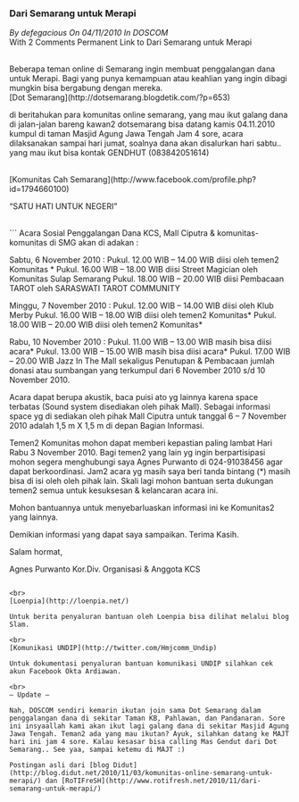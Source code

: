 ### **Dari Semarang untuk Merapi**
_By defegacious On 04/11/2010 In DOSCOM_
<br>
With 2 Comments Permanent Link to Dari Semarang untuk Merapi

<br>
Beberapa teman online di Semarang ingin membuat penggalangan dana untuk Merapi. Bagi yang punya kemampuan atau keahlian yang ingin dibagi  mungkin bisa bergabung dengan mereka.

<br>
[Dot Semarang](http://dotsemarang.blogdetik.com/?p=653)

di beritahukan para komunitas online semarang, yang mau ikut galang dana di jalan-jalan bareng kawan2 dotsemarang bisa datang kamis 04.11.2010  kumpul di taman Masjid Agung Jawa Tengah  Jam 4 sore, acara dilaksanakan sampai hari jumat, soalnya dana akan disalurkan hari sabtu.. yang mau ikut bisa kontak  GENDHUT (083842051614)

<br>
[Komunitas Cah Semarang](http://www.facebook.com/profile.php?id=1794660100)

“SATU HATI UNTUK NEGERI”

<br>
```
Acara Sosial Penggalangan Dana KCS, Mall Ciputra &  komunitas-komunitas di SMG  akan di adakan :

Sabtu, 6 November 2010 :
Pukul. 12.00 WIB – 14.00 WIB diisi oleh temen2 Komunitas *
Pukul. 16.00 WIB – 18.00 WIB diisi Street Magician oleh Komunitas Sulap Semarang
Pukul. 18.00 WIB – 20.00 WIB diisi Pembacaan TAROT oleh SARASWATI TAROT COMMUNITY

Minggu, 7 November 2010 :
Pukul. 12.00 WIB – 14.00 WIB diisi oleh Klub Merby
Pukul. 16.00 WIB – 18.00 WIB diisi oleh temen2 Komunitas*
Pukul. 18.00 WIB – 20.00 WIB diisi oleh temen2 Komunitas*

Rabu, 10 November 2010 :
Pukul. 11.00 WIB – 13.00 WIB masih bisa diisi acara*
Pukul. 13.00 WIB – 15.00 WIB masih bisa diisi acara*
Pukul. 17.00 WIB – 20.00 WIB Jazz In The Mall sekaligus Penutupan & Pembacaan jumlah donasi atau sumbangan yang terkumpul dari 6 November 2010 s/d 10 November 2010.

Acara dapat berupa akustik, baca puisi ato yg lainnya karena space terbatas (Sound system disediakan oleh pihak Mall). Sebagai informasi space yg di sediakan oleh pihak Mall Ciputra untuk tanggal 6 – 7 November 2010 adalah 1,5 m X 1,5 m di depan Bagian Informasi.

Temen2 Komunitas mohon dapat memberi kepastian paling lambat Hari Rabu 3 November 2010. Bagi temen2 yang lain yg ingin berpartisipasi mohon segera menghubungi saya Agnes Purwanto di 024-91038456 agar dapat berkoordinasi. Jam2 acara yg masih saya beri tanda bintang (*) masih bisa di isi oleh oleh pihak lain. Skali lagi mohon bantuan serta dukungan temen2 semua untuk kesuksesan & kelancaran acara ini.

Mohon bantuannya untuk menyebarluaskan informasi ini ke Komunitas2 yang lainnya.

Demikian informasi yang dapat saya sampaikan. Terima Kasih.

Salam hormat,

Agnes Purwanto
Kor.Div. Organisasi & Anggota KCS
```

<br>
[Loenpia](http://loenpia.net/)

Untuk berita penyaluran bantuan oleh Loenpia bisa dilihat melalui blog Slam.

<br>
[Komunikasi UNDIP](http://twitter.com/Hmjcomm_Undip)

Untuk dokumentasi penyaluran bantuan komunikasi UNDIP silahkan cek akun Facebook Okta Ardiawan.

<br>
– Update –

Nah, DOSCOM sendiri kemarin ikutan join sama Dot Semarang dalam penggalangan dana di sekitar Taman KB, Pahlawan, dan Pandanaran. Sore ini insyaallah kami akan ikut lagi galang dana di sekitar Masjid Agung Jawa Tengah. Teman2 ada yang mau ikutan? Ayuk, silahkan datang ke MAJT hari ini jam 4 sore. Kalau kesasar bisa calling Mas Gendut dari Dot Semarang.. See yaa, sampai ketemu di MAJT :)

Postingan asli dari [blog Didut](http://blog.didut.net/2010/11/03/komunitas-online-semarang-untuk-merapi/) dan [RoTIFreSH](http://www.rotifresh.net/2010/11/dari-semarang-untuk-merapi/)